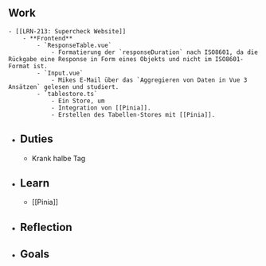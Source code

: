 ## Work
	- [[LRN-213: Supercheck Website]]
		- **Frontend**
			- `ResponseTable.vue`
				- Formatierung der `responseDuration` nach ISO8601, da die Rückgabe eine Response in Form eines Objekts und nicht im ISO8601-Format ist.
			- `Input.vue`
				- Mikes E-Mail über das `Aggregieren von Daten in Vue 3 Ansätzen` gelesen und studiert.
			- `tablestore.ts`
				- Ein Store, um
				- Integration von [[Pinia]].
				- Erstellen des Tabellen-Stores mit [[Pinia]].
- ## Duties
	- Krank halbe Tag
- ## Learn
	- [[Pinia]]
- ## Reflection
- ## Goals